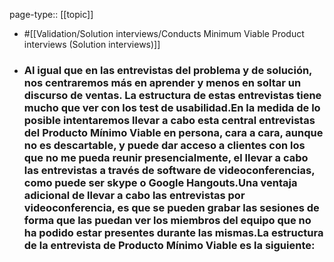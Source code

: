 page-type:: [[topic]]

- #[[Validation/Solution interviews/Conducts Minimum Viable Product interviews (Solution interviews)]]

- ### Al igual que en las entrevistas del problema y de solución, nos centraremos más en aprender y menos en soltar un discurso de ventas. La estructura de estas entrevistas tiene mucho que ver con los test de usabilidad.En la medida de lo posible intentaremos llevar a cabo esta central entrevistas del Producto Mínimo Viable en persona, cara a cara, aunque no es descartable, y puede dar acceso a clientes con los que no me pueda reunir presencialmente, el llevar a cabo las entrevistas a través de software de videoconferencias, como puede ser skype o Google Hangouts.Una ventaja adicional de llevar a cabo las entrevistas por videoconferencia, es que se pueden grabar las sesiones de forma que las puedan ver los miembros del equipo que no ha podido estar presentes durante las mismas.La estructura de la entrevista de Producto Mínimo Viable es la siguiente:



